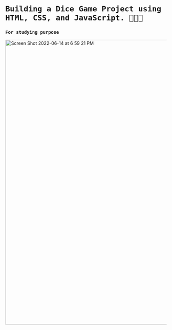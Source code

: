 
# `Building a Dice Game Project using HTML, CSS, and JavaScript. 🎲🎲🎲`

### `For studying purpose` 


<img width="892" alt="Screen Shot 2022-06-14 at 6 59 21 PM" src="https://user-images.githubusercontent.com/21189063/173710546-d87389f1-e68d-4edc-b376-4d64e4b1dd8d.png">
